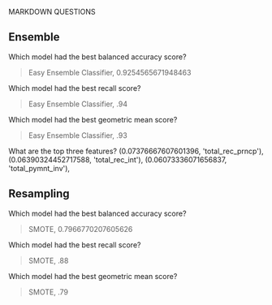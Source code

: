 MARKDOWN QUESTIONS

## Ensemble

Which model had the best balanced accuracy score?
>Easy Ensemble Classifier, 0.9254565671948463

Which model had the best recall score?
>Easy Ensemble Classifier, .94

Which model had the best geometric mean score?
>Easy Ensemble Classifier, .93

What are the top three features?
(0.07376667607601396, 'total_rec_prncp'),
(0.06390324452717588, 'total_rec_int'),
(0.06073336071656837, 'total_pymnt_inv'),


## Resampling

Which model had the best balanced accuracy score?
>SMOTE, 0.7966770207605626

Which model had the best recall score?
>SMOTE, .88

Which model had the best geometric mean score?
>SMOTE, .79